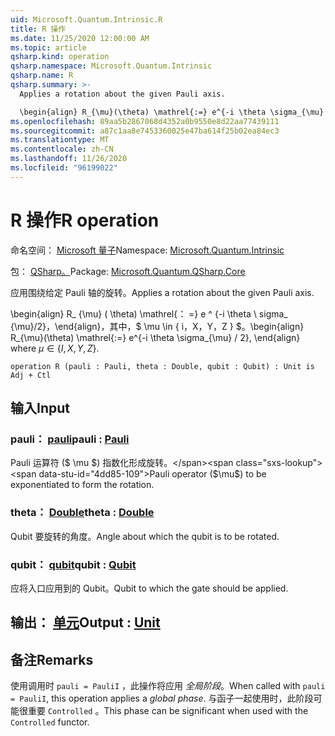 ```yaml
---
uid: Microsoft.Quantum.Intrinsic.R
title: R 操作
ms.date: 11/25/2020 12:00:00 AM
ms.topic: article
qsharp.kind: operation
qsharp.namespace: Microsoft.Quantum.Intrinsic
qsharp.name: R
qsharp.summary: >-
  Applies a rotation about the given Pauli axis.

  \begin{align} R_{\mu}(\theta) \mathrel{:=} e^{-i \theta \sigma_{\mu} / 2}, \end{align} where $\mu \in \{I, X, Y, Z\}$.
ms.openlocfilehash: 89aa5b2867068d4352a0b9550e8d22aa77439111
ms.sourcegitcommit: a87c1aa8e7453360025e47ba614f25b02ea84ec3
ms.translationtype: MT
ms.contentlocale: zh-CN
ms.lasthandoff: 11/26/2020
ms.locfileid: "96199022"
---
```

# <a name="r-operation"></a><span data-ttu-id="4dd85-102">R 操作</span><span class="sxs-lookup"><span data-stu-id="4dd85-102">R operation</span></span>

<span data-ttu-id="4dd85-103">命名空间： [Microsoft 量子](xref:Microsoft.Quantum.Intrinsic)</span><span class="sxs-lookup"><span data-stu-id="4dd85-103">Namespace: [Microsoft.Quantum.Intrinsic](xref:Microsoft.Quantum.Intrinsic)</span></span>

<span data-ttu-id="4dd85-104">包： [QSharp。](https://nuget.org/packages/Microsoft.Quantum.QSharp.Core)</span><span class="sxs-lookup"><span data-stu-id="4dd85-104">Package: [Microsoft.Quantum.QSharp.Core](https://nuget.org/packages/Microsoft.Quantum.QSharp.Core)</span></span>


<span data-ttu-id="4dd85-105">应用围绕给定 Pauli 轴的旋转。</span><span class="sxs-lookup"><span data-stu-id="4dd85-105">Applies a rotation about the given Pauli axis.</span></span>

<span data-ttu-id="4dd85-106">\begin{align} R_ {\mu} ( \theta) \mathrel{： =} e ^ {-i \theta \ sigma_ {\mu}/2}，\end{align}，其中，$ \mu \in \{ i，X，Y，Z \} $。</span><span class="sxs-lookup"><span data-stu-id="4dd85-106">\begin{align} R_{\mu}(\theta) \mathrel{:=} e^{-i \theta \sigma_{\mu} / 2}, \end{align} where $\mu \in \{I, X, Y, Z\}$.</span></span>

```qsharp
operation R (pauli : Pauli, theta : Double, qubit : Qubit) : Unit is Adj + Ctl
```


## <a name="input"></a><span data-ttu-id="4dd85-107">输入</span><span class="sxs-lookup"><span data-stu-id="4dd85-107">Input</span></span>

### <a name="pauli--pauli"></a><span data-ttu-id="4dd85-108">pauli： [pauli](xref:microsoft.quantum.lang-ref.pauli)</span><span class="sxs-lookup"><span data-stu-id="4dd85-108">pauli : [Pauli](xref:microsoft.quantum.lang-ref.pauli)</span></span>

<span data-ttu-id="4dd85-109">Pauli 运算符 ($ \mu $) 指数化形成旋转。</span><span class="sxs-lookup"><span data-stu-id="4dd85-109">Pauli operator ($\mu$) to be exponentiated to form the rotation.</span></span>


### <a name="theta--double"></a><span data-ttu-id="4dd85-110">theta： [Double](xref:microsoft.quantum.lang-ref.double)</span><span class="sxs-lookup"><span data-stu-id="4dd85-110">theta : [Double](xref:microsoft.quantum.lang-ref.double)</span></span>

<span data-ttu-id="4dd85-111">Qubit 要旋转的角度。</span><span class="sxs-lookup"><span data-stu-id="4dd85-111">Angle about which the qubit is to be rotated.</span></span>


### <a name="qubit--qubit"></a><span data-ttu-id="4dd85-112">qubit： [qubit](xref:microsoft.quantum.lang-ref.qubit)</span><span class="sxs-lookup"><span data-stu-id="4dd85-112">qubit : [Qubit](xref:microsoft.quantum.lang-ref.qubit)</span></span>

<span data-ttu-id="4dd85-113">应将入口应用到的 Qubit。</span><span class="sxs-lookup"><span data-stu-id="4dd85-113">Qubit to which the gate should be applied.</span></span>



## <a name="output--unit"></a><span data-ttu-id="4dd85-114">输出： [单元](xref:microsoft.quantum.lang-ref.unit)</span><span class="sxs-lookup"><span data-stu-id="4dd85-114">Output : [Unit](xref:microsoft.quantum.lang-ref.unit)</span></span>



## <a name="remarks"></a><span data-ttu-id="4dd85-115">备注</span><span class="sxs-lookup"><span data-stu-id="4dd85-115">Remarks</span></span>

<span data-ttu-id="4dd85-116">使用调用时 `pauli = PauliI` ，此操作将应用 *全局阶段*。</span><span class="sxs-lookup"><span data-stu-id="4dd85-116">When called with `pauli = PauliI`, this operation applies a *global phase*.</span></span> <span data-ttu-id="4dd85-117">与函子一起使用时，此阶段可能很重要 `Controlled` 。</span><span class="sxs-lookup"><span data-stu-id="4dd85-117">This phase can be significant when used with the `Controlled` functor.</span></span>